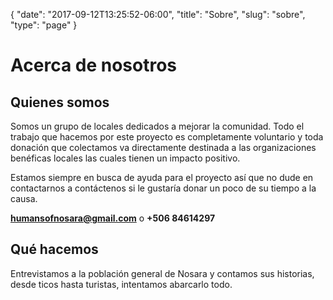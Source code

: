 {
  "date": "2017-09-12T13:25:52-06:00",
  "title": "Sobre",
  "slug": "sobre",
  "type": "page"
}
# Acerca de nosotros
      

## Quienes somos
      

Somos un grupo de locales dedicados a mejorar la comunidad. Todo el trabajo que hacemos por este proyecto es completamente voluntario y toda donación que colectamos va directamente destinada a las organizaciones benéficas locales las cuales tienen un impacto positivo. 
      

Estamos siempre en busca de ayuda para el proyecto así que no dude en contactarnos a contáctenos si le gustaría donar un poco de su tiempo a la causa.

**humansofnosara@gmail.com** o **+506 84614297**
      

## Qué hacemos
      

Entrevistamos a la población general de Nosara y contamos sus historias, desde ticos hasta turistas, intentamos abarcarlo todo.